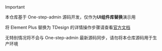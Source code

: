 > [!IMPORTANT]
>
> 本仓库基于 One-step-admin 源码开发，仅作为**UI组件库替换**演示用
>
> 将 Element Plus 替换为 TDesign 的详情操作步骤请查看[官方文档](https://one-step-admin.gitee.io/guide/replace-to-tdesign.html)
>
> 无特别情况将不会与 One-step-admin 最新源码同步，请勿将本仓库源码用于生产环境
